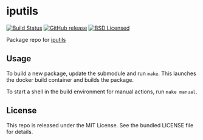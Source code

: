 iputils
==========

[![Build Status](https://img.shields.io/circleci/project/amylum/iputils/master.svg)](https://circleci.com/gh/amylum/iputils)
[![GitHub release](https://img.shields.io/github/release/amylum/iputils.svg)](https://github.com/amylum/iputils/releases)
[![BSD Licensed](http://img.shields.io/badge/license-BSD-green.svg)](https://tldrlegal.com/license/4-clause-bsd)

Package repo for [iputils](https://github.com/iputils/iputils)

## Usage

To build a new package, update the submodule and run `make`. This launches the docker build container and builds the package.

To start a shell in the build environment for manual actions, run `make manual`.

## License

This repo is released under the MIT License. See the bundled LICENSE file for details.

